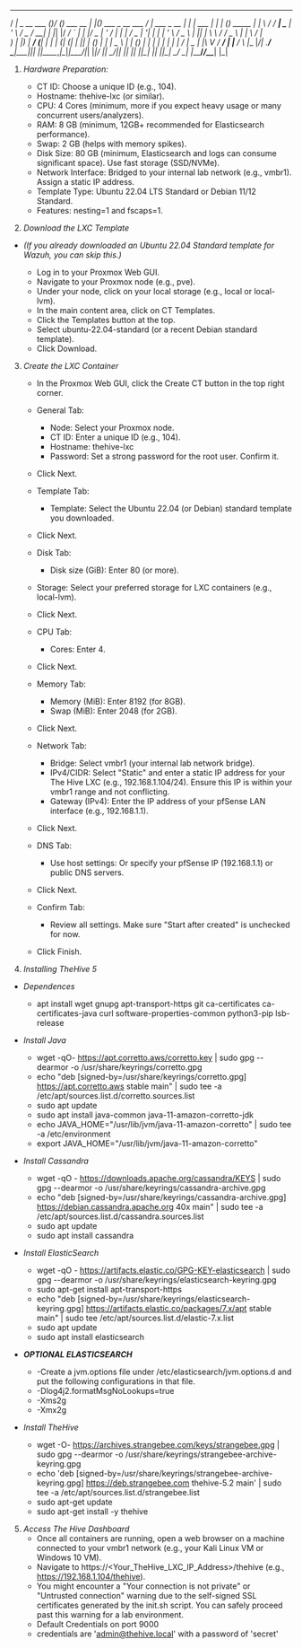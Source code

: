  ____                  _  __ _           _   _                    __              _____ _            _   _ _             _    __  ______ 
/ ___| _ __   ___  ___(_)/ _(_) ___ __ _| |_(_) ___  _ __  ___   / _| ___  _ __  |_   _| |__   ___  | | | (_)_   _____  | |   \ \/ / ___|
\___ \| '_ \ / _ \/ __| | |_| |/ __/ _` | __| |/ _ \| '_ \/ __| | |_ / _ \| '__|   | | | '_ \ / _ \ | |_| | \ \ / / _ \ | |    \  / |    
 ___) | |_) |  __/ (__| |  _| | (_| (_| | |_| | (_) | | | \__ \ |  _| (_) | |      | | | | | |  __/ |  _  | |\ V /  __/ | |___ /  \ |___ 
|____/| .__/ \___|\___|_|_| |_|\___\__,_|\__|_|\___/|_| |_|___/ |_|  \___/|_|      |_| |_| |_|\___| |_| |_|_| \_/ \___| |_____/_/\_\____|
      |_|                                                                                                                                

1. *Hardware Preparation:*
    - CT ID: Choose a unique ID (e.g., 104).
    - Hostname: thehive-lxc (or similar).
    - CPU: 4 Cores (minimum, more if you expect heavy usage or many concurrent users/analyzers).
    - RAM: 8 GB (minimum, 12GB+ recommended for Elasticsearch performance).
    - Swap: 2 GB (helps with memory spikes).
    - Disk Size: 80 GB (minimum, Elasticsearch and logs can consume significant space). Use fast storage (SSD/NVMe).
    - Network Interface: Bridged to your internal lab network (e.g., vmbr1). Assign a static IP address.
    - Template Type: Ubuntu 22.04 LTS Standard or Debian 11/12 Standard.
    - Features: nesting=1 and fscaps=1.

2. *Download the LXC Template*

- *(If you already downloaded an Ubuntu 22.04 Standard template for Wazuh, you can skip this.)*

    - Log in to your Proxmox Web GUI.
    - Navigate to your Proxmox node (e.g., pve).
    - Under your node, click on your local storage (e.g., local or local-lvm).
    - In the main content area, click on CT Templates.
    - Click the Templates button at the top.
    - Select ubuntu-22.04-standard (or a recent Debian standard template).
    - Click Download.

3. *Create the LXC Container*

    - In the Proxmox Web GUI, click the Create CT button in the top right corner.
    
    - General Tab:
        - Node: Select your Proxmox node.
        - CT ID: Enter a unique ID (e.g., 104).
        - Hostname: thehive-lxc
        - Password: Set a strong password for the root user. Confirm it.
    - Click Next.

    - Template Tab:
        - Template: Select the Ubuntu 22.04 (or Debian) standard template you downloaded.
    - Click Next.

    - Disk Tab:
        - Disk size (GiB): Enter 80 (or more).
    - Storage: Select your preferred storage for LXC containers (e.g., local-lvm).
    - Click Next.

    - CPU Tab:
        - Cores: Enter 4.
    - Click Next.

    - Memory Tab:
        - Memory (MiB): Enter 8192 (for 8GB).
        - Swap (MiB): Enter 2048 (for 2GB).
    - Click Next.

    - Network Tab:
        - Bridge: Select vmbr1 (your internal lab network bridge).
        - IPv4/CIDR: Select "Static" and enter a static IP address for your The Hive LXC (e.g., 192.168.1.104/24). Ensure this IP is within your vmbr1 range and not conflicting.
        - Gateway (IPv4): Enter the IP address of your pfSense LAN interface (e.g., 192.168.1.1).
    - Click Next.

    - DNS Tab:
        - Use host settings: Or specify your pfSense IP (192.168.1.1) or public DNS servers.
    - Click Next.
    
    - Confirm Tab:
        - Review all settings. Make sure "Start after created" is unchecked for now.
    - Click Finish.



4. *Installing TheHive 5*

- *Dependences*
    - apt install wget gnupg apt-transport-https git ca-certificates ca-certificates-java curl  software-properties-common python3-pip lsb-release

- *Install Java*
    - wget -qO- https://apt.corretto.aws/corretto.key | sudo gpg --dearmor  -o /usr/share/keyrings/corretto.gpg
    - echo "deb [signed-by=/usr/share/keyrings/corretto.gpg] https://apt.corretto.aws stable main" |  sudo tee -a /etc/apt/sources.list.d/corretto.sources.list
    - sudo apt update
    - sudo apt install java-common java-11-amazon-corretto-jdk
    - echo JAVA_HOME="/usr/lib/jvm/java-11-amazon-corretto" | sudo tee -a /etc/environment 
    - export JAVA_HOME="/usr/lib/jvm/java-11-amazon-corretto"

- *Install Cassandra*
    - wget -qO -  https://downloads.apache.org/cassandra/KEYS | sudo gpg --dearmor  -o /usr/share/keyrings/cassandra-archive.gpg
    - echo "deb [signed-by=/usr/share/keyrings/cassandra-archive.gpg] https://debian.cassandra.apache.org 40x main" |  sudo tee -a /etc/apt/sources.list.d/cassandra.sources.list
    - sudo apt update
    - sudo apt install cassandra

- *Install ElasticSearch*
    - wget -qO - https://artifacts.elastic.co/GPG-KEY-elasticsearch |  sudo gpg --dearmor -o /usr/share/keyrings/elasticsearch-keyring.gpg
    - sudo apt-get install apt-transport-https
    - echo "deb [signed-by=/usr/share/keyrings/elasticsearch-keyring.gpg] https://artifacts.elastic.co/packages/7.x/apt stable main" |  sudo tee /etc/apt/sources.list.d/elastic-7.x.list
    - sudo apt update
    - sudo apt install elasticsearch

- ***OPTIONAL ELASTICSEARCH***
    - -Create a jvm.options file under /etc/elasticsearch/jvm.options.d and put the following configurations in that file.
    - -Dlog4j2.formatMsgNoLookups=true
    - -Xms2g
    - -Xmx2g

- *Install TheHive*
    - wget -O- https://archives.strangebee.com/keys/strangebee.gpg | sudo gpg --dearmor -o /usr/share/keyrings/strangebee-archive-keyring.gpg
    - echo 'deb [signed-by=/usr/share/keyrings/strangebee-archive-keyring.gpg] https://deb.strangebee.com thehive-5.2 main' | sudo tee -a /etc/apt/sources.list.d/strangebee.list
    - sudo apt-get update
    - sudo apt-get install -y thehive


5. *Access The Hive Dashboard*
    - Once all containers are running, open a web browser on a machine connected to your vmbr1 network (e.g., your Kali Linux VM or Windows 10 VM).
    - Navigate to https://<Your_TheHive_LXC_IP_Address>/thehive (e.g., https://192.168.1.104/thehive).
    - You might encounter a "Your connection is not private" or "Untrusted connection" warning due to the self-signed SSL certificates generated by the init.sh script. You can safely proceed past this     warning for a lab environment.
    - Default Credentials on port 9000
    - credentials are 'admin@thehive.local' with a password of 'secret'